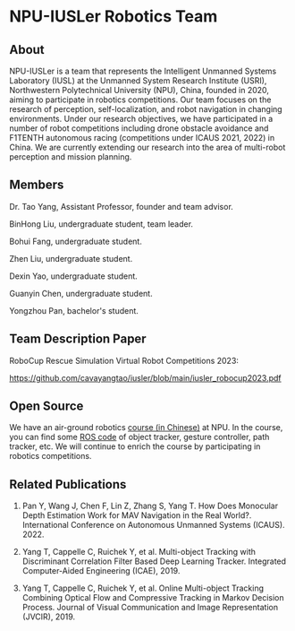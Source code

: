 # NPU-IUSLer Robotics Team

## About

NPU-IUSLer is a team that represents the Intelligent Unmanned Systems Laboratory (IUSL) at the Unmanned System Research Institute (USRI), Northwestern Polytechnical University (NPU), China, founded in 2020, aiming to participate in robotics competitions.
Our team focuses on the research of perception, self-localization, and robot navigation in changing environments. Under our research objectives, we have participated in a number of robot competitions including drone obstacle avoidance and F1TENTH autonomous racing (competitions under ICAUS 2021, 2022) in China. We are currently extending our research into the area of multi-robot perception and mission planning.

## Members

Dr. Tao Yang, Assistant Professor, founder and team advisor.

BinHong Liu, undergraduate student, team leader. 

Bohui Fang, undergraduate student.

Zhen Liu, undergraduate student.

Dexin Yao, undergraduate student.

Guanyin Chen, undergraduate student. 

Yongzhou Pan, bachelor's student. 


## Team Description Paper

RoboCup Rescue Simulation Virtual Robot Competitions 2023:

https://github.com/cavayangtao/iusler/blob/main/iusler_robocup2023.pdf

## Open Source

We have an air-ground robotics [course (in Chinese)](https://github.com/cavayangtao/npurobocourse) at NPU. In the course, you can find some [ROS code](https://github.com/cavayangtao/rmtt_ros/tree/main/rmtt_tracker/scripts) of object tracker, gesture controller, path tracker, etc. We will continue to enrich the course by participating in robotics competitions.

## Related Publications

1. Pan Y, Wang J, Chen F, Lin Z, Zhang S, Yang T. How Does Monocular Depth Estimation Work for MAV Navigation in the Real World?. International Conference on Autonomous Unmanned Systems (ICAUS). 2022.

2. Yang T, Cappelle C, Ruichek Y, et al. Multi-object Tracking with Discriminant Correlation Filter Based Deep Learning Tracker. Integrated Computer-Aided Engineering (ICAE), 2019.

3. Yang T, Cappelle C, Ruichek Y, et al. Online Multi-object Tracking Combining Optical Flow and Compressive Tracking in Markov Decision Process. Journal of Visual Communication and Image Representation (JVCIR), 2019.
